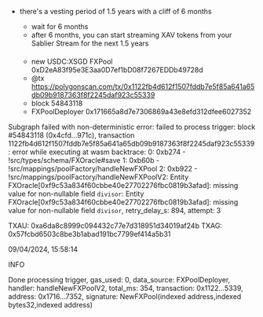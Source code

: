 - there's a vesting period of 1.5 years with a cliff of 6 months

  - wait for 6 months
  - after 6 months, you can start streaming XAV tokens from your Sablier Stream for the next 1.5 years

  ####

  - new USDC:XSGD FXPool 0xD2eA83f95e3E3aa0D7ef1bD08f7267EDDb49728d
  - @tx https://polygonscan.com/tx/0x1122fb4d612f1507fddb7e5f85a641a65db09b9187363f8f2245daf923c55339
  - block 54843118
  - FXPoolDeployer 0x171665a8d7e7306869a43e8efd312dfee6027352

Subgraph failed with non-deterministic error: failed to process trigger: block #54843118 (0x4cfd…971c), transaction 1122fb4d612f1507fddb7e5f85a641a65db09b9187363f8f2245daf923c55339: error while executing at wasm backtrace: 0: 0xb274 - <unknown>!src/types/schema/FXOracle#save 1: 0xb60b - <unknown>!src/mappings/poolFactory/handleNewFXPool 2: 0xb922 - <unknown>!src/mappings/poolFactory/handleNewFXPoolV2: Entity FXOracle[0xf9c53a834f60cbbe40e27702276fbc0819b3afad]: missing value for non-nullable field `divisor`: Entity FXOracle[0xf9c53a834f60cbbe40e27702276fbc0819b3afad]: missing value for non-nullable field `divisor`, retry_delay_s: 894, attempt: 3

TXAU: 0xa6da8c8999c094432c77e7d318951d34019af24b
TXAG: 0x57fcbd6503c8be3b1abad191bc7799ef414a5b31

09/04/2024, 15:58:14

INFO

Done processing trigger, gas_used: 0, data_source: FXPoolDeployer, handler: handleNewFXPoolV2, total_ms: 354, transaction: 0x1122…5339, address: 0x1716…7352, signature: NewFXPool(indexed address,indexed bytes32,indexed address)
